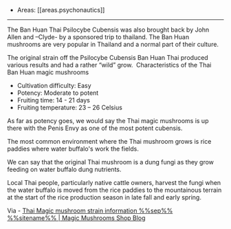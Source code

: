 
- Areas: [[areas.psychonautics]]

---

The Ban Huan Thai Psilocybe Cubensis was also brought back by John Allen and –Clyde- by a sponsored trip to thailand. The Ban Huan mushrooms are very popular in Thailand and a normal part of their culture.

The original strain off the Psilocybe Cubensis Ban Huan Thai produced various results and had a rather “wild” grow.
​
Characteristics of the Thai Ban Huan magic mushrooms

- Cultivation difficulty: Easy
- Potency: Moderate to potent
- Fruiting time: 14 - 21 days
- Fruiting temperature: 23 – 26 Celsius

As far as potency goes, we would say the Thai magic mushrooms is up there with the Penis Envy as one of the most potent cubensis.

The most common environment where the Thai mushroom grows is rice paddies where water buffalo's work the fields.

We can say that the original Thai mushroom is a dung fungi as they grow feeding on water buffalo dung nutrients.

Local Thai people, particularly native cattle owners, harvest the fungi when the water buffalo is moved from the rice paddies to the mountainous terrain at the start of the rice production season in late fall and early spring.

Via - [Thai Magic mushroom strain information %%sep%% %%sitename%% | Magic Mushrooms Shop Blog](https://www.magic-mushrooms-shop.com/en/blog/thai-magic-mushroom-strain)
